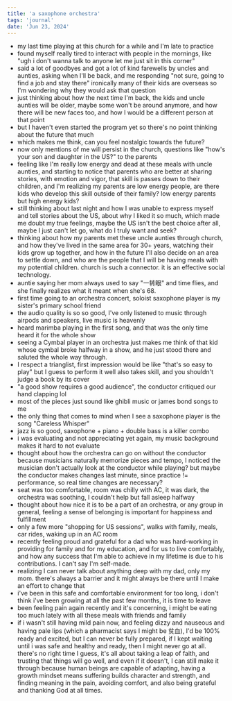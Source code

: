 ```yaml
---
title: 'a saxophone orchestra'
tags: 'journal'
date: 'Jun 23, 2024'
---
```


- my last time playing at this church for a while and I'm late to practice
- found myself really tired to interact with people in the mornings, like "ugh i don't wanna talk to anyone let me just sit in this corner"
- said a lot of goodbyes and got a lot of kind farewells by uncles and aunties, asking when I'll be back, and me responding "not sure, going to find a job and stay there" ironically many of their kids are overseas so I'm wondering why they would ask that question
- just thinking about how the next time I'm back, the kids and uncle aunties will be older, maybe some won't be around anymore, and how there will be new faces too, and how I would be a different person at that point
- but I haven't even started the program yet so there's no point thinking about the future that much
- which makes me think, can you feel nostalgic towards the future?
- now only mentions of me will persist in the church, questions like "how's your son and daughter in the US?" to the parents
- feeling like I'm really low energy and dead at these meals with uncle aunties, and starting to notice that parents who are better at sharing stories, with emotion and vigor, that skill is passes down to their children, and I'm realizing my parents are low energy people, are there kids who develop this skill outside of their family? low energy parents but high energy kids?
- still thinking about last night and how I was unable to express myself and tell stories about the US, about why I liked it so much, which made me doubt my true feelings, maybe the US isn't the best choice after all, maybe I just can't let go, what do I truly want and seek?
- thinking about how my parents met these uncle aunties through church, and how they've lived in the same area for 30+ years, watching their kids grow up together, and how in the future I'll also decide on an area to settle down, and who are the people that I will be having meals with my potential children. church is such a connector. it is an effective social technology.
- auntie saying her mom always used to say "一转眼" and time flies, and she finally realizes what it meant when she's 68.
- first time going to an orchestra concert, soloist saxophone player is my sister's primary school friend
- the audio quality is so so good, I've only listened to music through airpods and speakers, live music is heavenly
- heard marimba playing in the first song, and that was the only time heard it for the whole show
- seeing a Cymbal player in an orchestra just makes me think of that kid whose cymbal broke halfway in a show, and he just stood there and saluted the whole way through.
- I respect a trianglist, first impression would be like "that's so easy to play" but I guess to perform it well also takes skill, and you shouldn't judge a book by its cover
- "a good show requires a good audience", the conductor critiqued our hand clapping lol
- most of the pieces just sound like ghibli music or james bond songs to me
- the only thing that comes to mind when I see a saxophone player is the song "Careless Whisper"
- jazz is so good, saxophone + piano + double bass is a killer combo
- i was evaluating and not appreciating yet again, my music background makes it hard to not evaluate
- thought about how the orchestra can go on without the conductor because musicians naturally memorize pieces and tempo, I noticed the musician don't actually look at the conductor while playing? but maybe the conductor makes changes last minute, since practice != performance, so real time changes are necessary?
- seat was too comfortable, room was chilly with AC, it was dark, the orchestra was soothing, I couldn't help but fall asleep halfway
- thought about how nice it is to be a part of an orchestra, or any group in general, feeling a sense of belonging is important for happiness and fulfillment
- only a few more "shopping for US sessions", walks with family, meals, car rides, waking up in an AC room
- recently feeling proud and grateful for a dad who was hard-working in providing for family and for my education, and for us to live comfortably, and how any success that I'm able to achieve in my lifetime is due to his contributions. I can't say I'm self-made.
- realizing I can never talk about anything deep with my dad, only my mom. there's always a barrier and it might always be there until I make an effort to change that
- i've been in this safe and comfortable environment for too long, i don't think i've been growing at all the past few months, it is time to leave
- been feeling pain again recently and it's concerning, i might be eating too much lately with all these meals with friends and family
- if i wasn't still having mild pain now, and feeling dizzy and nauseous and having pale lips (which a pharmacist says I might be 贫血), I'd be 100% ready and excited, but I can never be fully prepared, if I kept waiting until i was safe and healthy and ready, then I might never go at all. there's no right time I guess, it's all about taking a leap of faith, and trusting that things will go well, and even if it doesn't, I can still make it through because human beings are capable of adapting, having a growth mindset means suffering builds character and strength, and finding meaning in the pain, avoiding comfort, and also being grateful and thanking God at all times.
